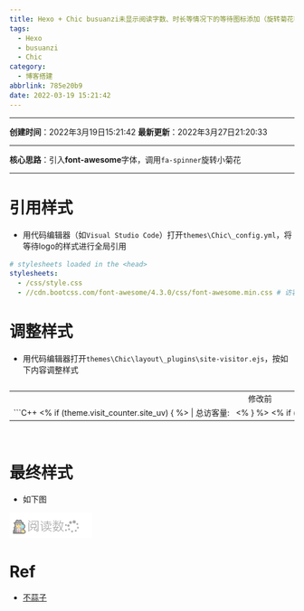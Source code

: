 ```yaml
---
title: Hexo + Chic busuanzi未显示阅读字数、时长等情况下的等待图标添加（旋转菊花等）
tags:
  - Hexo
  - busuanzi
  - Chic
category:
  - 博客搭建
abbrlink: 785e20b9
date: 2022-03-19 15:21:42
---
```


---

**创建时间**：2022年3月19日15:21:42
**最新更新**：2022年3月27日21:20:33


---

**核心思路**：引入**font-awesome**字体，调用`fa-spinner`旋转小菊花

---

# 引用样式
* 用代码编辑器（如`Visual Studio Code`）打开`themes\Chic\_config.yml`，将等待logo的样式进行全局引用

```yml
# stylesheets loaded in the <head>
stylesheets:
  - /css/style.css
  - //cdn.bootcss.com/font-awesome/4.3.0/css/font-awesome.min.css # 访客量的旋转等待logo
```

# 调整样式
* 用代码编辑器打开`themes\Chic\layout\_plugins\site-visitor.ejs`，按如下内容调整样式

<div style="overflow:auto;width:100%"> <table width="auto" style="white-space:nowrap">
    <tr>
        <td><div align = center>修改前</center></td>
        <td><div align = center>修改后</center></td>
    </tr>
    <tr>
        <td>
```C++
<script async src="//busuanzi.ibruce.info/busuanzi/2.3/busuanzi.pure.mini.js"></script>
<% if (theme.visit_counter.site_uv) { %>
<span class="site-uv">
    | 总访客量:
    <i class="busuanzi-value" id="busuanzi_value_site_uv"></i>
</span>&nbsp;
<% } %>
<% if (theme.visit_counter.site_pv) { %>
<span class="site-pv">
    | 总访问量:
    <i class="busuanzi-value" id="busuanzi_value_site_pv"></i>
</span>
<% } %>
```
</td>
<td>
```C++
<script async src="//busuanzi.ibruce.info/busuanzi/2.3/busuanzi.pure.mini.js"></script>
<% if (theme.visit_counter.site_uv) { %>
<span class="site-uv">
    | 总访客量:
    <i class="busuanzi-value" id="busuanzi_value_site_uv"><i class="fa fa-spinner fa-spin"></i></i>
</span>&nbsp;
<% } %>
<% if (theme.visit_counter.site_pv) { %>
<span class="site-pv">
    | 总访问量:
    <i class="busuanzi-value" id="busuanzi_value_site_pv"><i class="fa fa-spinner fa-spin"></i></i>
</span>
<% } %>
```
</td>
</tr>
</table>
</div>
​	

# 最终样式
* 如下图

![image-20220327213431115](Hexo-Chic-busuanzi未显示阅读字数、时长等情况下的等待图标添加（旋转菊花等）/image-20220327213431115.png)



# Ref
* [不蒜子](http://ibruce.info/2015/04/04/busuanzi/)
